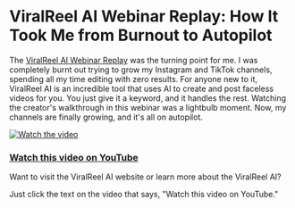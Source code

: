# ViralReel AI Webinar Replay: How It Took Me from Burnout to Autopilot

The [ViralReel AI Webinar Replay](https://github.com/its-sifat-ahmed/viralreel-ai-webinar-replay-my-story-of-going-from-burnout-to-autopilot) was the turning point for me. I was completely burnt out trying to grow my Instagram and TikTok channels, spending all my time editing with zero results. For anyone new to it, ViralReel AI is an incredible tool that uses AI to create and post faceless videos for you. You just give it a keyword, and it handles the rest. Watching the creator's walkthrough in this webinar was a lightbulb moment. Now, my channels are finally growing, and it's all on autopilot.

[![Watch the video](https://img.youtube.com/vi/mqIDSXv5lXQ/maxresdefault.jpg)](https://youtu.be/mqIDSXv5lXQ)

### [Watch this video on YouTube](https://youtu.be/mqIDSXv5lXQ)

Want to visit the ViralReel AI website or learn more about the ViralReel AI?

Just click the text on the video that says, "Watch this video on YouTube."

